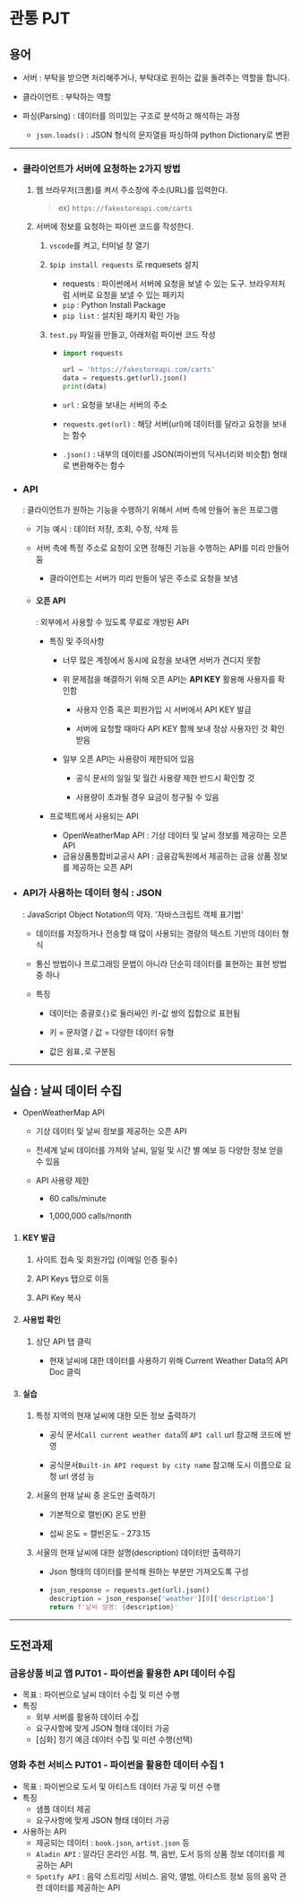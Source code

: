 # 관통 PJT

## 용어

- 서버 : 부탁을 받으면 처리해주거나, 부탁대로 원하는 값을 돌려주는 역할을 합니다.

- 클라이언트 : 부탁하는 역할

- 파싱(Parsing) : 데이터를 의미있는 구조로 분석하고 해석하는 과정
  
  - `json.loads()` : JSON 형식의 문자열을 파싱하여 python Dictionary로 변환

---

- ### 클라이언트가 서버에 요청하는 2가지 방법
  
  1. 웹 브라우저(크롬)를 켜서 주소창에 주소(URL)를 입력한다.
     
     > ex) `https://fakestoreapi.com/carts`
  
  2. 서버에 정보를 요청하는 파이썬 코드를 작성한다.
     
     1. `vscode`를 켜고, 터미널 창 열기
     
     2. `$pip install requests` 로 requesets 설치
        
        - requests : 파이썬에서 서버에 요청을 보낼 수 있는 도구. 브라우저처럼 서버로 요청을 보낼 수 있는 패키지
        - `pip` : Python Install Package
        - `pip list` : 설치된 패키지 확인 가능
     
     3. `test.py` 파일을 만들고, 아래처럼 파이썬 코드 작성
        
        - ```python
          import requests
          
          url = 'https://fakestoreapi.com/carts'
          data = requests.get(url).json()
          print(data)
          ```
        
        - `url` : 요청을 보내는 서버의 주소
        
        - `requests.get(url)` : 해당 서버(url)에 데이터를 달라고 요청을 보내는 함수
        
        - `.json()` : 내부의 데이터를 JSON(파이썬의 딕셔너리와 비슷함) 형태로 변환해주는 함수

- ### API
  
  : 클라이언트가 원하는 기능을 수행하기 위해서 서버 측에 만들어 놓은 프로그램
  
  - 기능 예시 : 데이터 저장, 조회, 수정, 삭제 등
  
  - 서버 측에 특정 주소로 요청이 오면 정해진 기능을 수행하는 API를 미리 만들어 둠
    
    - 클라이언트는 서버가 미리 만들어 넣은 주소로 요청을 보냄
  
  - #### 오픈 API
    
    : 외부에서 사용할 수 있도록 무료로 개방된 API
    
    - 특징 및 주의사항
      
      - 너무 많은 계정에서 동시에 요청을 보내면 서버가 견디지 못함
      
      - 위 문제점을 해결하기 위해 오픈 API는 **API KEY** 활용해 사용자를 확인함
        
        - 사용자 인증 혹은 회원가입 시 서버에서 API KEY 발급
        
        - 서버에 요청할 때마다 API KEY 함께 보내 정상 사용자인 것 확인받음
      
      - 일부 오픈 API는 사용량이 제한되어 있음 
        
        - 공식 문서의 일일 및 월간 사용량 제한 반드시 확인할 것
        
        - 사용량이 초과될 경우 요금이 청구될 수 있음
    
    - 프로젝트에서 사용되는 API
      
      - OpenWeatherMap API : 기상 데이터 및 날씨 정보를 제공하는 오픈 API
      - 금융상품통합비교공시 API : 금융감독원에서 제공하는 금융 상품 정보를 제공하는 오픈 API

- ### API가 사용하는 데이터 형식 : JSON
  
  : JavaScript Object Notation의 약자. '자바스크립트 객체 표기법'
  
  - 데이터를 저장하거나 전송할 때 많이 사용되는 경량의 텍스트 기반의 데이터 형식
  
  - 통신 방법이나 프로그래밍 문법이 아니라 단순히 데이터를 표현하는 표현 방법 중 하나
  
  - 특징
    
    - 데이터는 중괄호`{}`로 둘러싸인 키-값 쌍의 집합으로 표현됨
    
    - 키 = 문자열 / 값 = 다양한 데이터 유형
    
    - 값은 쉼표`,`로 구분됨

---

## 실습 : 날씨 데이터 수집

- OpenWeatherMap API
  
  - 기상 데이터 및 날씨 정보를 제공하는 오픈 API
  
  - 전세계 날씨 데이터를 가져와 날씨, 일일 및 시간 별 예보 등 다양한 정보 얻을 수 있음
  
  - API 사용량 제한
    
    - 60 calls/minute
    
    - 1,000,000 calls/month
1. #### KEY 발급
   
   1. 사이트 접속 및 회원가입 (이메일 인증 필수)
   
   2. API Keys 탭으로 이동
   
   3. API Key 복사

2. #### 사용법 확인
   
   1. 상단 API 탭 클릭
      
      - 현재 날씨에 대한 데이터를 사용하기 위해 Current Weather Data의 API Doc 클릭

3. #### 실습
   
   1. 특정 지역의 현재 날씨에 대한 모든 정보 출력하기
      
      - 공식 문서`Call current weather data`의 `API call` url 참고해 코드에 반영
      
      - 공식문서`Built-in API request by city name` 참고해 도시 이름으로 요청 url 생성 능
   
   2. 서울의 현재 날씨 중 온도만 출력하기
      
      - 기본적으로 캘빈(K) 온도 반환
      
      - 섭씨 온도 = 캘빈온도 - 273.15
   
   3. 서울의 현재 날씨에 대한 설명(description) 데이터만 출력하기
      
      - Json 형태의 데이터를 분석해 원하는 부분만 가져오도록 구성
      
      - ```python
        json_response = requests.get(url).json()
        description = json_response['weather'][0]['description']
        return f'날씨 설명: {description}'
        ```

---

## 도전과제

### 금융상품 비교 앱 PJT01 - 파이썬을 활용한 API 데이터 수집

- 목표 : 파이썬으로 날씨 데이터 수집 및 미션 수행
- 특징
  - 외부 서버를 활용하 데이터 수집
  - 요구사항에 맞게 JSON 형태 데이터 가공
  - [심화] 정기 예금 데이터 수집 및 미션 수행(선택)

### 영화 추천 서비스 PJT01 - 파이썬을 활용한 데이터 수집 1

- 목표 : 파이썬으로 도서 및 아티스트 데이터 가공 및 미션 수행
- 특징
  - 샘플 데이터 제공
  - 요구사항에 맞게 JSON 형태 데이터 가공
- 사용하는 API
  - 제공되는 데이터 : `book.json`, `artist.json` 등
  - `Aladin API` : 알라딘 온라인 서점. 책, 음반, 도서 등의 상품 정보 데이터를 제공하는 API
  - `Spotify API` : 음악 스트리밍 서비스. 음악, 앨범, 아티스트 정보 등의 음악 관련 데이터를 제공하는 API

